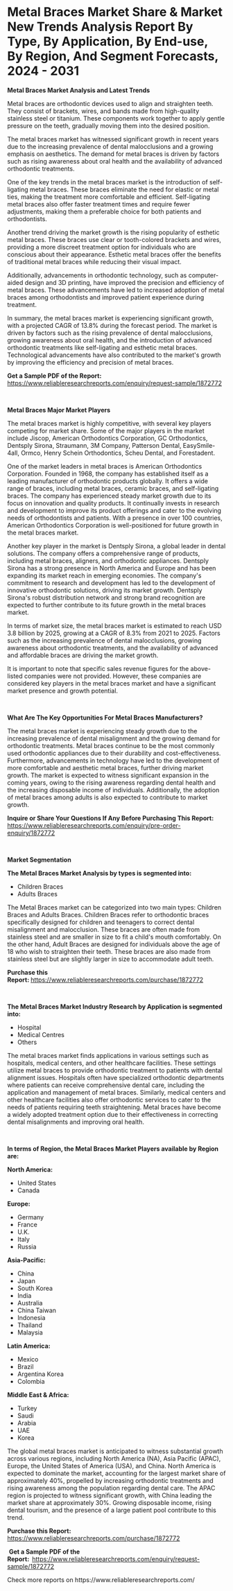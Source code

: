<p><h1>Metal Braces Market Share & Market New Trends Analysis Report By Type, By Application, By End-use, By Region, And Segment Forecasts, 2024 - 2031</h1></p><p><strong>Metal Braces Market Analysis and Latest Trends</strong></p>
<p><p>Metal braces are orthodontic devices used to align and straighten teeth. They consist of brackets, wires, and bands made from high-quality stainless steel or titanium. These components work together to apply gentle pressure on the teeth, gradually moving them into the desired position.</p><p>The metal braces market has witnessed significant growth in recent years due to the increasing prevalence of dental malocclusions and a growing emphasis on aesthetics. The demand for metal braces is driven by factors such as rising awareness about oral health and the availability of advanced orthodontic treatments.</p><p>One of the key trends in the metal braces market is the introduction of self-ligating metal braces. These braces eliminate the need for elastic or metal ties, making the treatment more comfortable and efficient. Self-ligating metal braces also offer faster treatment times and require fewer adjustments, making them a preferable choice for both patients and orthodontists.</p><p>Another trend driving the market growth is the rising popularity of esthetic metal braces. These braces use clear or tooth-colored brackets and wires, providing a more discreet treatment option for individuals who are conscious about their appearance. Esthetic metal braces offer the benefits of traditional metal braces while reducing their visual impact.</p><p>Additionally, advancements in orthodontic technology, such as computer-aided design and 3D printing, have improved the precision and efficiency of metal braces. These advancements have led to increased adoption of metal braces among orthodontists and improved patient experience during treatment.</p><p>In summary, the metal braces market is experiencing significant growth, with a projected CAGR of 13.8% during the forecast period. The market is driven by factors such as the rising prevalence of dental malocclusions, growing awareness about oral health, and the introduction of advanced orthodontic treatments like self-ligating and esthetic metal braces. Technological advancements have also contributed to the market's growth by improving the efficiency and precision of metal braces.</p></p>
<p><strong>Get a Sample PDF of the Report:&nbsp;</strong> <a href="https://www.reliableresearchreports.com/enquiry/request-sample/1872772">https://www.reliableresearchreports.com/enquiry/request-sample/1872772</a></p>
<p>&nbsp;</p>
<p><strong>Metal Braces Major Market Players</strong></p>
<p><p>The metal braces market is highly competitive, with several key players competing for market share. Some of the major players in the market include Jiscop, American Orthodontics Corporation, GC Orthodontics, Dentsply Sirona, Straumann, 3M Company, Patterson Dental, EasySmile-4all, Ormco, Henry Schein Orthodontics, Scheu Dental, and Forestadent.</p><p>One of the market leaders in metal braces is American Orthodontics Corporation. Founded in 1968, the company has established itself as a leading manufacturer of orthodontic products globally. It offers a wide range of braces, including metal braces, ceramic braces, and self-ligating braces. The company has experienced steady market growth due to its focus on innovation and quality products. It continually invests in research and development to improve its product offerings and cater to the evolving needs of orthodontists and patients. With a presence in over 100 countries, American Orthodontics Corporation is well-positioned for future growth in the metal braces market.</p><p>Another key player in the market is Dentsply Sirona, a global leader in dental solutions. The company offers a comprehensive range of products, including metal braces, aligners, and orthodontic appliances. Dentsply Sirona has a strong presence in North America and Europe and has been expanding its market reach in emerging economies. The company's commitment to research and development has led to the development of innovative orthodontic solutions, driving its market growth. Dentsply Sirona's robust distribution network and strong brand recognition are expected to further contribute to its future growth in the metal braces market.</p><p>In terms of market size, the metal braces market is estimated to reach USD 3.8 billion by 2025, growing at a CAGR of 8.3% from 2021 to 2025. Factors such as the increasing prevalence of dental malocclusions, growing awareness about orthodontic treatments, and the availability of advanced and affordable braces are driving the market growth.</p><p>It is important to note that specific sales revenue figures for the above-listed companies were not provided. However, these companies are considered key players in the metal braces market and have a significant market presence and growth potential.</p></p>
<p>&nbsp;</p>
<p><strong>What Are The Key Opportunities For Metal Braces Manufacturers?</strong></p>
<p><p>The metal braces market is experiencing steady growth due to the increasing prevalence of dental misalignment and the growing demand for orthodontic treatments. Metal braces continue to be the most commonly used orthodontic appliances due to their durability and cost-effectiveness. Furthermore, advancements in technology have led to the development of more comfortable and aesthetic metal braces, further driving market growth. The market is expected to witness significant expansion in the coming years, owing to the rising awareness regarding dental health and the increasing disposable income of individuals. Additionally, the adoption of metal braces among adults is also expected to contribute to market growth.</p></p>
<p><strong>Inquire or Share Your Questions If Any Before Purchasing This Report:</strong> <a href="https://www.reliableresearchreports.com/enquiry/pre-order-enquiry/1872772">https://www.reliableresearchreports.com/enquiry/pre-order-enquiry/1872772</a></p>
<p>&nbsp;</p>
<p><strong>Market Segmentation</strong></p>
<p><strong>The Metal Braces Market Analysis by types is segmented into:</strong></p>
<p><ul><li>Children Braces</li><li>Adults Braces</li></ul></p>
<p><p>The Metal Braces market can be categorized into two main types: Children Braces and Adults Braces. Children Braces refer to orthodontic braces specifically designed for children and teenagers to correct dental misalignment and malocclusion. These braces are often made from stainless steel and are smaller in size to fit a child's mouth comfortably. On the other hand, Adult Braces are designed for individuals above the age of 18 who wish to straighten their teeth. These braces are also made from stainless steel but are slightly larger in size to accommodate adult teeth.</p></p>
<p><strong>Purchase this Report:&nbsp;</strong><a href="https://www.reliableresearchreports.com/purchase/1872772">https://www.reliableresearchreports.com/purchase/1872772</a></p>
<p>&nbsp;</p>
<p><strong>The Metal Braces Market Industry Research by Application is segmented into:</strong></p>
<p><ul><li>Hospital</li><li>Medical Centres</li><li>Others</li></ul></p>
<p><p>The metal braces market finds applications in various settings such as hospitals, medical centers, and other healthcare facilities. These settings utilize metal braces to provide orthodontic treatment to patients with dental alignment issues. Hospitals often have specialized orthodontic departments where patients can receive comprehensive dental care, including the application and management of metal braces. Similarly, medical centers and other healthcare facilities also offer orthodontic services to cater to the needs of patients requiring teeth straightening. Metal braces have become a widely adopted treatment option due to their effectiveness in correcting dental misalignments and improving oral health.</p></p>
<p>&nbsp;</p>
<p><strong>In terms of Region, the Metal Braces Market Players available by Region are:</strong></p>
<p>
    <p> <strong> North America: </strong>
        <ul>
            <li>United States</li>
            <li>Canada</li>
        </ul>
        </p> 
    <p> <strong> Europe: </strong>
        <ul>
            <li>Germany</li>
            <li>France</li>
            <li>U.K.</li>
            <li>Italy</li>
            <li>Russia</li>
        </ul>
        </p> 
    <p> <strong> Asia-Pacific: </strong>
        <ul>
            <li>China</li>
            <li>Japan</li>
            <li>South Korea</li>
            <li>India</li>
            <li>Australia</li>
            <li>China Taiwan</li>
            <li>Indonesia</li>
            <li>Thailand</li>
            <li>Malaysia</li>
        </ul>
        </p> 
    <p> <strong> Latin America: </strong>
        <ul>
            <li>Mexico</li>
            <li>Brazil</li>
            <li>Argentina Korea</li>
            <li>Colombia</li>
        </ul>
        </p> 
    <p> <strong> Middle East & Africa: </strong>
        <ul>
            <li>Turkey</li>
            <li>Saudi</li>
            <li>Arabia</li>
            <li>UAE</li>
            <li>Korea</li>
        </ul>
    </p>
    </p>
<p><p>The global metal braces market is anticipated to witness substantial growth across various regions, including North America (NA), Asia Pacific (APAC), Europe, the United States of America (USA), and China. North America is expected to dominate the market, accounting for the largest market share of approximately 40%, propelled by increasing orthodontic treatments and rising awareness among the population regarding dental care. The APAC region is projected to witness significant growth, with China leading the market share at approximately 30%. Growing disposable income, rising dental tourism, and the presence of a large patient pool contribute to this trend.</p></p>
<p><strong>Purchase this Report: </strong><a href="https://www.reliableresearchreports.com/purchase/1872772">https://www.reliableresearchreports.com/purchase/1872772</a></p>
<p>&nbsp;<strong>Get a Sample PDF of the Report:&nbsp;&nbsp;</strong><a href="https://www.reliableresearchreports.com/enquiry/request-sample/1872772">https://www.reliableresearchreports.com/enquiry/request-sample/1872772</a></p>
<p><strong></strong></p>
<p>Check more reports on https://www.reliableresearchreports.com/</p>